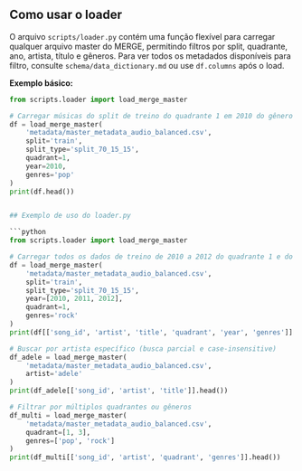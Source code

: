 ## Como usar o loader

O arquivo `scripts/loader.py` contém uma função flexível para carregar qualquer arquivo master do MERGE, permitindo filtros por split, quadrante, ano, artista, título e gêneros.
Para ver todos os metadados disponíveis para filtro, consulte `schema/data_dictionary.md` ou use `df.columns` após o load.

**Exemplo básico:**
```python
from scripts.loader import load_merge_master

# Carregar músicas do split de treino do quadrante 1 em 2010 do gênero 'pop'
df = load_merge_master(
    'metadata/master_metadata_audio_balanced.csv',
    split='train',
    split_type='split_70_15_15',
    quadrant=1,
    year=2010,
    genres='pop'
)
print(df.head())


## Exemplo de uso do loader.py

```python
from scripts.loader import load_merge_master

# Carregar todos os dados de treino de 2010 a 2012 do quadrante 1 e do gênero 'rock'
df = load_merge_master(
    'metadata/master_metadata_audio_balanced.csv',
    split='train',
    split_type='split_70_15_15',
    year=[2010, 2011, 2012],
    quadrant=1,
    genres='rock'
)
print(df[['song_id', 'artist', 'title', 'quadrant', 'year', 'genres']].head())

# Buscar por artista específico (busca parcial e case-insensitive)
df_adele = load_merge_master(
    'metadata/master_metadata_audio_balanced.csv',
    artist='adele'
)
print(df_adele[['song_id', 'artist', 'title']].head())

# Filtrar por múltiplos quadrantes ou gêneros
df_multi = load_merge_master(
    'metadata/master_metadata_audio_balanced.csv',
    quadrant=[1, 3],
    genres=['pop', 'rock']
)
print(df_multi[['song_id', 'artist', 'quadrant', 'genres']].head())
